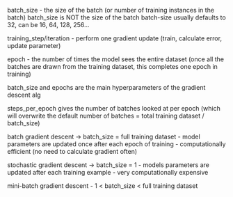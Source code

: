 batch_size - the size of the batch (or number of training instances in the batch)
batch_size is NOT the size of the batch
batch-size usually defaults to 32, can be 16, 64, 128, 256...

training_step/iteration - perform one gradient update (train, calculate error, update parameter)

epoch - the number of times the model sees the entire dataset (once all the batches are drawn from the training dataset, this completes one epoch in training)

batch_size and epochs are the main hyperparameters of the gradient descent alg

steps_per_epoch gives the number of batches looked at per epoch (which will overwrite the default number of batches = total training dataset / batch_size)

batch gradient descent -> batch_size = full training dataset
    - model parameters are updated once after each epoch of training
    - computationally efficient (no need to calculate gradient often)

stochastic gradient descent -> batch_size = 1
    - models parameters are updated after each training example
    - very computationally expensive

mini-batch gradient descent - 1 < batch_size < full training dataset
